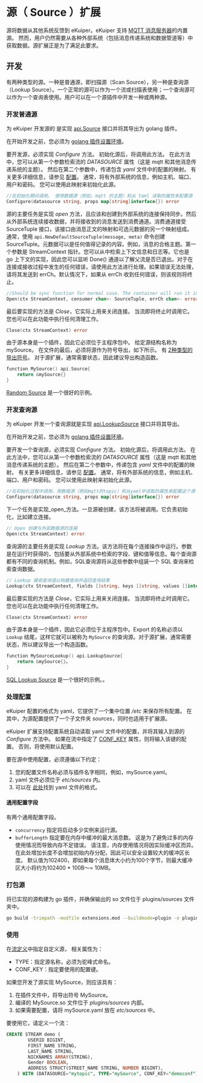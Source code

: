 # 源（ Source ）扩展 

源将数据从其他系统反馈到 eKuiper。eKuiper 支持  [MQTT 消息服务器](../../../rules/sources/builtin/mqtt.md)的内置源。 然而，用户仍然需要从各种外部系统（包括消息传递系统和数据管道等）中获取数据。源扩展正是为了满足此要求。

## 开发

有两种类型的源。一种是普通源，即扫描源（Scan Source），另一种是查询源（Lookup Source）。一个正常的源可以作为一个流或扫描表使用；一个查询源可以作为一个查询表使用。用户可以在一个源插件中开发一种或两种源。

### 开发普通源

为 eKuiper 开发源的 是实现 [api.Source](https://github.com/lf-edge/ekuiper/blob/master/pkg/api/stream.go) 接口并将其导出为 golang 插件。

在开始开发之前，您必须为 [golang 插件设置环境](../overview.md#插件开发环境设置)。

要开发源，必须实现 _Configure_ 方法。 初始化源后，将调用此方法。 在此方法中，您可以从第一个参数检索流的 _DATASOURCE_ 属性（这是 mqtt 和其他消息传递系统的主题）。 然后在第二个参数中，传递包含 _yaml_ 文件中的配置的映射。 有关更多详细信息，请参见 [配置](#处理配置)。 通常，将有外部系统的信息，例如主机、端口、用户和密码。 您可以使用此映射来初始化此源。

```go
//在初始化期间调用。 使用数据源（例如，mqtt 的主题）和从 Yaml 读取的属性来配置源 
Configure(datasource string, props map[string]interface{}) error
```

源的主要任务是实现 _open_ 方法，且应该和创建到外部系统的连接保持同步。然后从外部系统连续接收数据，并将接收到的消息发送到消费通道。消费通道接受 SourceTuple 接口，该接口由消息正文的映射和可选元数据的另一个映射组成。通常，使用 `api.NewDefaultSourceTuple(message, meta)` 命令创建 SourceTuple。元数据可以是任何值得记录的内容。例如，消息的合格主题。第一个参数是 StreamContext 指针。您可以从中检索上下文信息和日志等。它也是 go 上下文的实现，因此您可以监听 Done() 通道以了解父流是否已退出。对于在连接或接收过程中发生的任何错误，请使用此方法进行处理。如果错误无法处理，请将其发送到 errCh。默认情况下，如果从 errCh 收到任何错误，则该规则将终止。

```go
//Should be sync function for normal case. The container will run it in go func
Open(ctx StreamContext, consumer chan<- SourceTuple, errCh chan<- error)
```

最后要实现的方法是 _Close_，它实际上用来关闭连接。 当流即将终止时调用它。 您也可以在此功能中执行任何清理工作。

```go
Close(ctx StreamContext) error
```

由于源本身是一个插件，因此它必须位于主程序包中。 给定源结构名称为 mySource。 在文件的最后，必须将源作为符号导出，如下所示。 有 [2种类型的导出符号](../overview.md#插件开发)。 对于源扩展，通常需要状态，因此建议导出构造函数。

```go
function MySource() api.Source{
    return &mySource{}
}
```

[Random Source](https://github.com/lf-edge/ekuiper/blob/master/extensions/sources/random/random.go)  是一个很好的示例。

### 开发查询源

为 eKuiper 开发一个查询源就是实现 [api.LookupSource](https://github.com/lf-edge/ekuiper/blob/master/pkg/api/stream.go) 接口并将其导出。

在开始开发之前，您必须为 [golang 插件设置环境](../overview.md#插件开发环境设置)。

要开发一个查询源，必须实现 _Configure_ 方法。 初始化源后，将调用此方法。 在此方法中，您可以从第一个参数检索流的 _DATASOURCE_ 属性（这是 mqtt 和其他消息传递系统的主题）。 然后在第二个参数中，传递包含 _yaml_ 文件中的配置的映射。 有关更多详细信息，请参见 [配置](#处理配置)。 通常，将有外部系统的信息，例如主机、端口、用户和密码。 您可以使用此映射来初始化此源。

```go
//在初始化过程中调用。用数据源（例如mqtt的topic）和从yaml中读取的属性来配置这个源 
Configure(datasource string, props map[string]interface{}) error
```

下一个任务是实现_open_方法。一旦源被创建，该方法将被调用。它负责初始化，比如建立连接。

```go
// Open 创建与外部数据源的连接
Open(ctx StreamContext) error
```

查询源的主要任务是实现 _Lookup_ 方法。该方法将在每个连接操作中运行。参数是在运行时获得的，包括要从外部系统中检索的字段、键和值等信息。每个查询源都有不同的查询机制。例如，SQL查询源将从这些参数中组装一个 SQL 查询来检索查询数据。

```go
// Lookup 接收查询值以构建查询并返回查询结果
Lookup(ctx StreamContext, fields []string, keys []string, values []interface{}) ([]SourceTuple, error)
```  

最后要实现的方法是 _Close_，它实际上用来关闭连接。 当流即将终止时调用它。 您也可以在此功能中执行任何清理工作。

```go
Close(ctx StreamContext) error
```

由于源本身是一个插件，因此它必须位于主程序包中。Export 的名称必须以 `Lookup` 结尾，这样它就可以被称为 `MySource` 的查询源。对于源扩展，通常需要状态，所以建议导出一个构造函数。

```go
function MySourceLookup() api.LookupSource{
    return &mySource{}。
}
```

[SQL Lookup Source](https://github.com/lf-edge/ekuiper/blob/master/extensions/sources/sql/sqlLookup.go) 是一个很好的示例。。

### 处理配置

eKuiper 配置的格式为 yaml，它提供了一个集中位置  _/etc_  来保存所有配置。 在其中，为源配置提供了一个子文件夹  _sources_，同时也适用于扩展源。

eKuiper 扩展支持配置系统自动读取 yaml 文件中的配置，并将其输入到源的 _Configure_ 方法中。 如果在流中指定了 [CONF_KEY](../../../sqls/streams.md#语言定义)  属性，则将输入该键的配置。 否则，将使用默认配置。

要在源中使用配置，必须遵循以下约定：
 1. 您的配置文件名称必须与插件名字相同，例如，mySource.yaml。
  2. yaml 文件必须位于 _etc/sources_ 内。
  3. 可以在 [此处](../../../rules/sources/builtin/mqtt.md)找到 yaml 文件的格式。

#### 通用配置字段

有两个通用配置字段。

* `concurrency` 指定将启动多少实例来运行源。
* `bufferLength` 指定要在内存中缓冲的最大消息数。 这是为了避免过多的内存使用情况而导致内存不足错误。 请注意，内存使用情况将因实际缓冲区而异。 在此处增加长度不会增加初始内存分配，因此可以安全设置较大的缓冲区长度。 默认值为102400，即如果每个消息体大小约为100个字节，则最大缓冲区大小将约为102400 * 100B〜= 10MB。

### 打包源
将已实现的源构建为 go 插件，并确保输出的 so 文件位于 plugins/sources 文件夹中。

```bash
go build -trimpath -modfile extensions.mod --buildmode=plugin -o plugins/sources/MySource.so extensions/sources/my_source.go
```

### 使用

在[流定义](../../../sqls/streams.md#语言定义)中指定自定义源， 相关属性为：

- TYPE：指定源名称，必须为驼峰式命名。
- CONF_KEY：指定要使用的配置键。

如果您开发了源实现 MySource，则应该具有：
1. 在插件文件中，将导出符号 MySource。
2. 编译的 MySource.so 文件位于 _plugins/sources_ 内部。
3. 如果需要配置，请将 mySource.yaml 放在 _etc/sources_ 中。

要使用它，请定义一个流：
```sql
CREATE STREAM demo (
		USERID BIGINT,
		FIRST_NAME STRING,
		LAST_NAME STRING,
		NICKNAMES ARRAY(STRING),
		Gender BOOLEAN,
		ADDRESS STRUCT(STREET_NAME STRING, NUMBER BIGINT),
	) WITH (DATASOURCE="mytopic", TYPE="mySource", CONF_KEY="democonf");
```